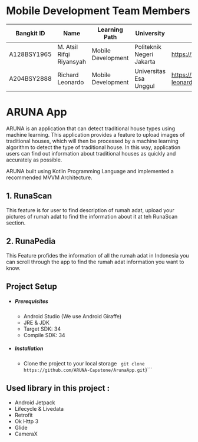 # Mobile Development Team Members

| Bangkit ID | Name | Learning Path | University | Contact |
| ----- | ----- | ----- | ----- | ----- |
|A128BSY1965|M. Atsil Rifqi Riyansyah|Mobile Development|Politeknik Negeri Jakarta|https://www.linkedin.com/in/riyanatsil/|
|A204BSY2888|Richard Leonardo|Mobile Development|Universitas Esa Unggul|https://www.linkedin.com/in/richard-leonardo-2bb446293/|

# ARUNA App
ARUNA is an application that can detect traditional house types using machine learning. This application provides a feature to upload images of traditional houses, which will then be processed by a machine learning algorithm to detect the type of traditional house. In this way, application users can find out information about traditional houses as quickly and accurately as possible.

ARUNA built using Kotlin Programming Language and implemented a recommended MVVM Architecture.

## 1. RunaScan
This feature is for user to find description of rumah adat, upload your pictures of rumah adat to find the information about it at teh RunaScan section.

## 2. RunaPedia
This Feature profides the information of all the rumah adat in Indonesia you can scroll through the app to find the rumah adat information you want to know.

## Project Setup
  - ##### Prerequisites
    - Android Studio (We use Android Giraffe)
    - JRE & JDK
    - Target SDK: 34
    - Compile SDK: 34 
  - ##### Installation
    - Clone the project to your local storage
      ``` git clone https://github.com/ARUNA-Capstone/ArunaApp.git```}```
      
## Used library in this project :
  - Android Jetpack
  - Lifecycle & Livedata  
  - Retrofit    
  - Ok Http 3
  - Glide
  - CameraX
